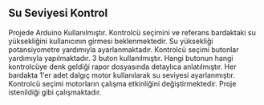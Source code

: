 ## Su Seviyesi Kontrol

Projede Arduino Kullanılmıştır. Kontrolcü seçimini ve referans bardaktaki su yüksekliğini kullanıcının girmesi beklenmektedir. Su yüksekliği potansiyometre yardımıyla ayarlanmaktadır. Kontrolcü seçimi butonlar yardımıyla yapılmaktadır. 3 buton kullanılmıştır. Hangi butonun hangi kontrolcüye denk geldiği rapor dosyasında detaylıca anlatılmıştır. Her bardakta 1'er adet dalgıç motor kullanılarak su seviyesi ayarlanmıştır. Kontrolcü seçimi motorların çalışma etkinliğini değiştirmektedir. Proje istenildiği gibi çalışmaktadır. 
